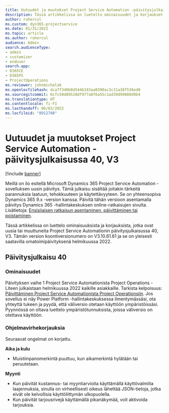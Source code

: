 ```yaml
---
title: Uutuudet ja muutokset Project Service Automation -päivitysjulkaisussa 40, V3
description: Tässä artikkelissa on lueteltu ominaisuudet ja korjaukset, jotka ovat saatavissa Microsoft Dynamics 365 Project Service Automation -päivitysjulkaisussa 40, V3.
author: ruhercul
ms.custom: dyn365-projectservice
ms.date: 01/31/2022
ms.topic: article
ms.author: ruhercul
audience: Admin
search.audienceType:
- admin
- customizer
- enduser
search.app:
- D365CE
- D365PS
- ProjectOperations
ms.reviewer: johnmichalak
ms.openlocfilehash: dca7f340b8d544b183aa0390ac3c11a38f536ed0
ms.sourcegitcommit: 6cfc50d89528df977a8f6a55c1ad39d99800d9b4
ms.translationtype: HT
ms.contentlocale: fi-FI
ms.lasthandoff: 06/03/2022
ms.locfileid: "8912788"
---
```

# <a name="whats-new-or-changed-in-project-service-automation-update-release-40-v3"></a>Uutuudet ja muutokset Project Service Automation -päivitysjulkaisussa 40, V3

[!include [banner](../includes/psa-now-project-operations.md)]

Meillä on ilo esitellä Microsoft Dynamics 365 Project Service Automation -sovelluksen uusin päivitys. Tämä julkaisu sisältää joitakin tärkeitä parannuksia laatuun, tehokkuuteen ja käytettävyyteen. Se on yhteensopiva Dynamics 365 9.x -version kanssa. Päivitä tähän versioon asentamalla päivitys Dynamics 365 -hallintakeskuksen online-ratkaisujen sivulta. Lisätietoja: [Ensisijaisen ratkaisun asentaminen, päivittäminen tai poistaminen](/power-platform/admin/install-remove-preferred-solution).

Tässä artikkelissa on luettelo ominaisuuksista ja korjauksista, jotka ovat uusia tai muuttuneita Project Service Automationin päivitysjulkaisussa 40, V3. Tämän version koontiversionumero on V3.10.61.61 ja se on yleisesti saatavilla omatoimipäivityksenä helmikuussa 2022.

## <a name="update-release-40"></a>Päivitysjulkaisu 40

### <a name="features"></a>Ominaisuudet
Päivityksen vaihe 1 Project Service Automationista Project Operations - Liteen julkaistaan helmikuussa 2022 kaikille asiakkaille. Tarkista kelpoisuus: [Päivittäminen Project Service Automationista Project Operationsiin](upgrade-project-operations-non-stocked.md). Jos sovellus ei näy Power Platform -hallintakeskuksessa ilmentymässäsi, ota yhteyttä tukeen ja pyydä, että väliversio otetaan käyttöön ympäristöissäsi. Pyynnössä on oltava luettelo ympäristötunnuksista, joissa väliversio on otettava käyttöön.

### <a name="bug-fixes"></a>Ohjelmavirhekorjauksia

Seuraavat ongelmat on korjattu.

**Aika ja kulu**
- Muistiinpanomerkintä puuttuu, kun aikamerkintä hylätään tai peruutetaan. 

**Myynti**

- Kun päivität kustannus- tai myyntiarvioita käyttämällä käyttövalmiita laajennuksia, sinulla on virheellisesti oikeus lähettää JSON-tietoja, jotka eivät ole kelvollisia käyttöliittymän ulkopuolella.
- Kun päivität tarjousrivejä käyttämällä pikanäkymää, voit aktivoida tarjouksia.
